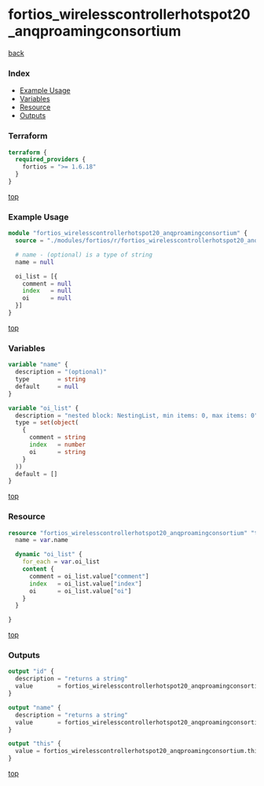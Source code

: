 # fortios_wirelesscontrollerhotspot20_anqproamingconsortium

[back](../fortios.md)

### Index

- [Example Usage](#example-usage)
- [Variables](#variables)
- [Resource](#resource)
- [Outputs](#outputs)

### Terraform

```terraform
terraform {
  required_providers {
    fortios = ">= 1.6.18"
  }
}
```

[top](#index)

### Example Usage

```terraform
module "fortios_wirelesscontrollerhotspot20_anqproamingconsortium" {
  source = "./modules/fortios/r/fortios_wirelesscontrollerhotspot20_anqproamingconsortium"

  # name - (optional) is a type of string
  name = null

  oi_list = [{
    comment = null
    index   = null
    oi      = null
  }]
}
```

[top](#index)

### Variables

```terraform
variable "name" {
  description = "(optional)"
  type        = string
  default     = null
}

variable "oi_list" {
  description = "nested block: NestingList, min items: 0, max items: 0"
  type = set(object(
    {
      comment = string
      index   = number
      oi      = string
    }
  ))
  default = []
}
```

[top](#index)

### Resource

```terraform
resource "fortios_wirelesscontrollerhotspot20_anqproamingconsortium" "this" {
  name = var.name

  dynamic "oi_list" {
    for_each = var.oi_list
    content {
      comment = oi_list.value["comment"]
      index   = oi_list.value["index"]
      oi      = oi_list.value["oi"]
    }
  }

}
```

[top](#index)

### Outputs

```terraform
output "id" {
  description = "returns a string"
  value       = fortios_wirelesscontrollerhotspot20_anqproamingconsortium.this.id
}

output "name" {
  description = "returns a string"
  value       = fortios_wirelesscontrollerhotspot20_anqproamingconsortium.this.name
}

output "this" {
  value = fortios_wirelesscontrollerhotspot20_anqproamingconsortium.this
}
```

[top](#index)